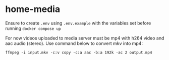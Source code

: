 # home-media

Ensure to create `.env` using `.env.example` with the variables set before running `docker compose up`

For now videos uploaded to media server must be mp4 with h264 video and aac audio (stereo). Use command below to convert mkv into mp4:
```
ffmpeg -i input.mkv -c:v copy -c:a aac -b:a 192k -ac 2 output.mp4
```